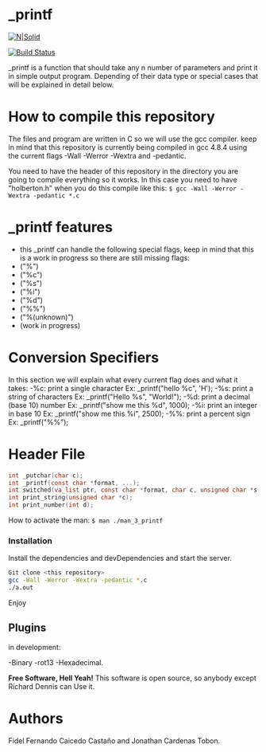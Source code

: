 # _printf

[![N|Solid](https://cldup.com/dTxpPi9lDf.thumb.png)](https://nodesource.com/products/nsolid)

[![Build Status](https://travis-ci.org/joemccann/dillinger.svg?branch=master)](https://travis-ci.org/joemccann/dillinger)

_printf is a function that should take any n number of parameters and print it in simple output program. Depending of their data type or special cases that will be explained in detail below.

# How to compile this repository
The files  and program are written in C so we will use the gcc compiler. keep in mind that this repository is currently being compiled in gcc 4.8.4 using the current flags  -Wall -Werror -Wextra and -pedantic.

You need to have the header of this repository in the directory you are going to compile everything so it works. In this case you need to have "holberton.h" when you do this compile like this:
```$ gcc -Wall -Werror -Wextra -pedantic *.c```

# _printf features
  - this _printf can handle the following special flags, keep in mind that this is a work in progress so there are still missing flags:
  - ("%")
  - ("%c")
  - ("%s")
  - ("%i")
  - ("%d")
  - ("%%")
  - ("%(unknown)")
  - (work in progress)
# Conversion Specifiers
In this section we will explain  what every current flag does and what it takes:
    -%c: print a single character Ex: _printf("hello %c", 'H'); 
    -%s: print a string of characters Ex: _printf("Hello %s", "World!"); 
    -%d: print a decimal (base 10) number Ex: _printf("show me this %d", 1000); 
    -%i: print an integer in base 10 Ex: _printf("show me this %i", 2500); 
    -%%: print a percent sign Ex: _printf("%%"); 

# Header File
```C
int _putchar(char c);
int _printf(const char *format, ...);
int switched(va_list ptr, const char *format, char c, unsigned char *s, int d);
int print_string(unsigned char *c);
int print_number(int d);
```
How to activate the man:
```$ man ./man_3_printf```


### Installation

Install the dependencies and devDependencies and start the server.

```sh
Git clone <this repository>
gcc -Wall -Werror -Wextra -pedantic *.c
./a.out
```
Enjoy
## Plugins
in development:

-Binary
-rot13
-Hexadecimal.
 
**Free Software, Hell Yeah!**
This software is open source, so anybody except Richard Dennis can Use it.
# Authors
Fidel Fernando Caicedo Castaño and Jonathan Cardenas Tobon.
